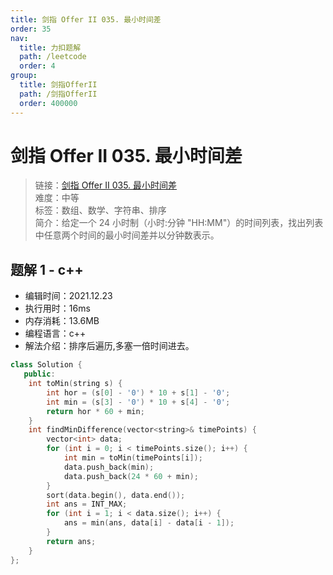 ```yaml
---
title: 剑指 Offer II 035. 最小时间差
order: 35
nav:
  title: 力扣题解
  path: /leetcode
  order: 4
group:
  title: 剑指OfferII
  path: /剑指OfferII
  order: 400000
---
```


# 剑指 Offer II 035. 最小时间差

> 链接：[剑指 Offer II 035. 最小时间差](https://leetcode-cn.com/problems/569nqc/)  
> 难度：中等  
> 标签：数组、数学、字符串、排序  
> 简介：给定一个 24 小时制（小时:分钟 "HH:MM"）的时间列表，找出列表中任意两个时间的最小时间差并以分钟数表示。

## 题解 1 - c++

- 编辑时间：2021.12.23
- 执行用时：16ms
- 内存消耗：13.6MB
- 编程语言：c++
- 解法介绍：排序后遍历,多塞一倍时间进去。

```c++
class Solution {
   public:
    int toMin(string s) {
        int hor = (s[0] - '0') * 10 + s[1] - '0';
        int min = (s[3] - '0') * 10 + s[4] - '0';
        return hor * 60 + min;
    }
    int findMinDifference(vector<string>& timePoints) {
        vector<int> data;
        for (int i = 0; i < timePoints.size(); i++) {
            int min = toMin(timePoints[i]);
            data.push_back(min);
            data.push_back(24 * 60 + min);
        }
        sort(data.begin(), data.end());
        int ans = INT_MAX;
        for (int i = 1; i < data.size(); i++) {
            ans = min(ans, data[i] - data[i - 1]);
        }
        return ans;
    }
};
```
